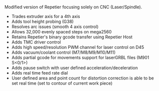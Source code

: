 Modified version of Repetier focusing solely on CNC (Laser/Spindle).  

* Trades extruder axis for a 4th axis
* Adds tool height probing (G38)
* Resolves arc issues (smooth 4 axis control)
* Allows 32,000 evenly spaced steps on mega2560
* Retains Repetier's binary gcode transfer using Repetier Host
* Adds TMC driver control
* Adds high speed/resolution PWM channel for laser control on D45
* Adds vacuum/coolant control (M7/M8/M9/M10/M11)
* Adds partial gcode for movements support for laserGRBL files (M901 S<0/1>)
* Adds pause switch with user defined acceleration/deceleration
* Adds real time feed rate dial
* User defined area and point count for distortion correction is able to be set real time (set to contour of current work piece)